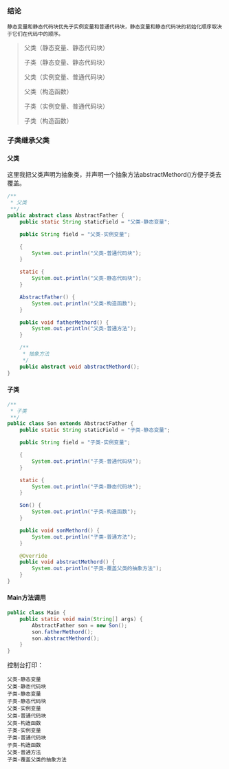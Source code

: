 ### 结论

`静态变量和静态代码块优先于实例变量和普通代码块，静态变量和静态代码块的初始化顺序取决于它们在代码中的顺序。`

> 父类（静态变量、静态代码块）
>
> 子类（静态变量、静态代码块）
>
> 父类（实例变量、普通代码块）
>
> 父类（构造函数）
>
> 子类（实例变量、普通代码块）
>
> 子类（构造函数）


### 子类继承父类

#### 父类

这里我把父类声明为抽象类，并声明一个抽象方法abstractMethord()方便子类去覆盖。

``` java
/**
 * 父类
 **/
public abstract class AbstractFather {
    public static String staticField = "父类-静态变量";

    public String field = "父类-实例变量";

    {
        System.out.println("父类-普通代码块");
    }

    static {
        System.out.println("父类-静态代码块");
    }

    AbstractFather() {
        System.out.println("父类-构造函数");
    }

    public void fatherMethord() {
        System.out.println("父类-普通方法");
    }

    /**
     * 抽象方法
     */
    public abstract void abstractMethord();
}
```

#### 子类

``` java
/**
 * 子类
 **/
public class Son extends AbstractFather {
    public static String staticField = "子类-静态变量";

    public String field = "子类-实例变量";

    {
        System.out.println("子类-普通代码块");
    }

    static {
        System.out.println("子类-静态代码块");
    }

    Son() {
        System.out.println("子类-构造函数");
    }

    public void sonMethord() {
        System.out.println("子类-普通方法");
    }

    @Override
    public void abstractMethord() {
        System.out.println("子类-覆盖父类的抽象方法");
    }
}
```

#### Main方法调用

``` java
public class Main {
    public static void main(String[] args) {
        AbstractFather son = new Son();
        son.fatherMethord();
        son.abstractMethord();
    }
}
```

控制台打印：

``` console
父类-静态变量
父类-静态代码块
子类-静态变量
子类-静态代码块
父类-实例变量
父类-普通代码块
父类-构造函数
子类-实例变量
子类-普通代码块
子类-构造函数
父类-普通方法
子类-覆盖父类的抽象方法
```

